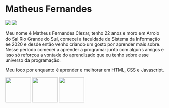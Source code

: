 <h1>Matheus Fernandes</h1>

<a target="_blank" href="https://twitter.com/Maatthhzz" target="_blank"><img target="_blank" loading="lazy" src="https://github.com/MatheusFernandesClezar/matheusfernandesclezar/assets/155482292/59f39345-a2c5-4738-9e62-191a6be1d346" target="_blank"></a> <a href="https://twitter.com/Maatthhzz" target="_blank"><img loading="lazy" src="https://github.com/MatheusFernandesClezar/matheusfernandesclezar/assets/155482292/2f0bc1ae-adc1-45e7-ae8c-3f6c23430d7d" target="_blank"></a>                                                                                 



Meu nome é Matheus Fernandes Clezar, tenho 22 anos e moro em Arroio do Sal Rio Grande do Sul, comecei a faculdade de Sistema da Informação ee 2020 e desde então venho criando um gosto por aprender mais sobre.
Nesse período comecei a aprender a programar junto com alguns amigos e isso só reforçou a vontade do aprendizado que eu tenho sobre esse universo da programação.

Meu foco por enquanto é aprender e melhorar em HTML, CSS e Javascript.

            
<img loading="lazy" src="https://cdn.jsdelivr.net/gh/devicons/devicon/icons/html5/html5-plain-wordmark.svg" width="80" height="80"/>  <img loading="lazy" src="https://cdn.jsdelivr.net/gh/devicons/devicon/icons/css3/css3-plain-wordmark.svg" width="80" height="80"/>  <img loading="lazy" src="https://cdn.jsdelivr.net/gh/devicons/devicon/icons/javascript/javascript-plain.svg" width="80" height="80"/>

          
          
          
<!--
**MatheusFernandesClezar/matheusfernandesclezar** is a ✨ _special_ ✨ repository because its `README.md` (this file) appears on your GitHub profile.

Here are some ideas to get you started:

- 🔭 I’m currently working on ...
- 🌱 I’m currently learning ...
- 👯 I’m looking to collaborate on ...
- 🤔 I’m looking for help with ...
- 💬 Ask me about ...
- 📫 How to reach me: ...
- 😄 Pronouns: ...
- ⚡ Fun fact: ...
-->
